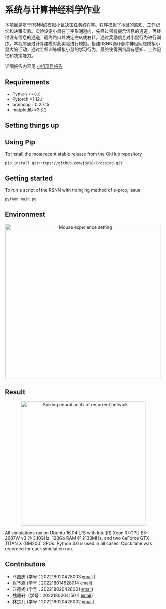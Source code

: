 # 系统与计算神经科学作业

本项目是基于RSNN的模拟小鼠决策任务的程序。程序模拟了小鼠的感知、工作记忆和决策实验。实验设定小鼠在丁字形通道内，先经过带有提示信息的通道，再经过没有信息的通道，最终路口处决定左转或右转。通过奖励信息对小鼠行为进行训练。本程序通过计算建模对此实验进行模拟。搭建RSNN循环脉冲神经网络模拟小鼠大脑活动，通过监督训练模拟小鼠的学习行为，最终使得网络具有感知、工作记忆和决策能力。

详细报告内容见
[小组项目报告](report.pdf)



## Requirements

- Python >=3.6
- Pytorch =1.12.1
- braincog =0.2.7.15
- matplotlib =3.6.2

## Setting things up

## Using Pip
To install the most recent stable release from the GitHub repository

```
pip install git+https://github.com/jdy18/Crossing.git
```

## Getting started

To run a script of the RSNN with trainging method of e-prop, issue

```
python main.py
```
## Environment

<p align="middle">
<img src="environment/mouse.png" alt="Mouse experience setting "  width="503" >
</p>

## Result

<p align="middle">
<img src="data/task2/result.png" alt="Spiking neural actity of recurrent network "   height="403">
</p>

All simulations run on Ubuntu 16.04 LTS with Intel(R) Xeon(R) CPU E5-2687W v3 @ 3.10GHz, 128Gb RAM @ 2133MHz, and two GeForce GTX TITAN X (GM200) GPUs. Python 3.6 is used in all cases. Clock time was recorded for each simulation run. 



## Contributors

- 马国庆 (学号：202218020428003 [email](zgmaguoqing@163.com) )
- 张予涵 (学号：202218014628014 [email](3289360744@qq.com))
- 江德扬 (学号：202218020428001 [email](jiangdeyang2022@ia.ac.cn))
- 魏雅轩（学号：202218020415011 [email](weiyaxuan0714@163.com)）
- 林楚儿 (学号：202218020428002 [email](linchuer22@mails.ucas.ac.cn)）
